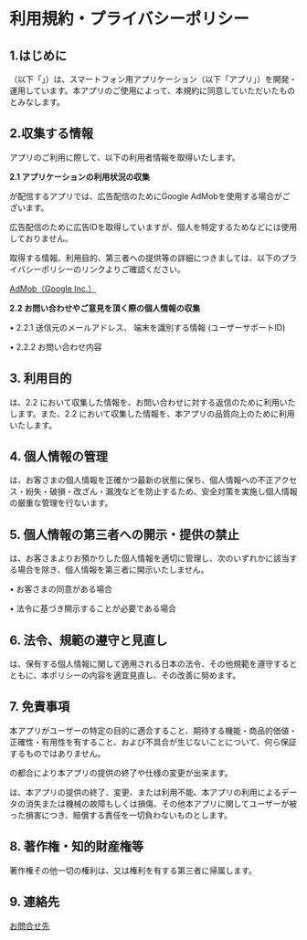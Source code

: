 <!DOCTYPE html>
<html>
<head>
<title>利用規約・プライバシーポリシー</title>
<meta charset="UTF-8">
<style type="text/css">
body {
   margin: 50;
}
</style>
</head>
<body>
  <h1>利用規約・プライバシーポリシー</h1>
  <h2>1.はじめに</h2>
  <p><span id="company"></span>（以下「<span id="me1"></span>」）は、スマートフォン用アプリケーション（以下「アプリ」）を開発・運用しています。本アプリのご使用によって、本規約に同意していただいたものとみなします。</p>
  <h2>2.収集する情報</h2>
  <p>アプリのご利用に際して、以下の利用者情報を取得いたします。</p>
  <b>2.1 アプリケーションの利用状況の収集</b>
  <p><span id="me2"></span>が配信するアプリでは、広告配信のためにGoogle AdMobを使用する場合がございます。</p>
  <p>広告配信のために広告IDを取得していますが、個人を特定するためなどには使用しておりません。</p>
  <p>取得する情報、利用目的、第三者への提供等の詳細につきましては、以下のプライバシーポリシーのリンクよりご確認ください。</p>
  <p><a href= "https://policies.google.com/privacy?hl=ja" target="_blank" >AdMob（Google Inc.）</a></p>
  <b>2.2 お問い合わせやご意見を頂く際の個人情報の収集</b>
  <p>• 2.2.1 送信元のメールアドレス、 端末を識別する情報 (ユーザーサポートID)</p>
  <p>• 2.2.2 お問い合わせ内容</p>
  <h2>3. 利用目的</h2>
  <p><span id="me3"></span>は、2.2 において収集した情報を、お問い合わせに対する返信のために利用いたします。また、2.2 において収集した情報を、本アプリの品質向上のために利用いたします。</p>
  <h2>4. 個人情報の管理</h2>
  <p><span id="me4"></span>は、お客さまの個人情報を正確かつ最新の状態に保ち、個人情報への不正アクセス・紛失・破損・改ざん・漏洩などを防止するため、安全対策を実施し個人情報の厳重な管理を行ないます。</p>
  <h2>5. 個人情報の第三者への開示・提供の禁止</h2>
  <p><span id="me5"></span>は、お客さまよりお預かりした個人情報を適切に管理し、次のいずれかに該当する場合を除き、個人情報を第三者に開示いたしません。</p>
  <p>• お客さまの同意がある場合</p>
  <p>• 法令に基づき開示することが必要である場合</p>
  <h2>6. 法令、規範の遵守と見直し</h2>
  <p><span id="me6"></span>は、保有する個人情報に関して適用される日本の法令、その他規範を遵守するとともに、本ポリシーの内容を適宜見直し、その改善に努めます。</p>
  <h2>7. 免責事項</h2>
  <p>本アプリがユーザーの特定の目的に適合すること、期待する機能・商品的価値・正確性・有用性を有すること、および不具合が生じないことについて、何ら保証するものではありません。</p>
  <p><span id="me7"></span>の都合により本アプリの提供の終了や仕様の変更が出来ます。</p>
  <p><span id="me8"></span>は、本アプリの提供の終了、変更、または利用不能、本アプリの利用によるデータの消失または機械の故障もしくは損傷、その他本アプリに関してユーザーが被った損害につき、賠償する責任を一切負わないものとします。</p>
  <h2>8. 著作権・知的財産権等</h2>
  <p>著作権その他一切の権利は、<span id="me9"></span>又は権利を有する第三者に帰属します。</p>
  <h2>9. 連絡先</h2>
  <a href= "https://policies.google.com/privacy?hl=ja" target="_blank" >お問合せ先</a>
</body>
  <script type="text/javascript">
    document.getElementById('company').innerHTML = "YSBTech";
    document.getElementById('me1').innerHTML = "当方";
    document.getElementById('me2').innerHTML = "当方";
    document.getElementById('me3').innerHTML = "当方";
    document.getElementById('me4').innerHTML = "当方";
    document.getElementById('me5').innerHTML = "当方";
    document.getElementById('me6').innerHTML = "当方";
    document.getElementById('me7').innerHTML = "当方";
    document.getElementById('me8').innerHTML = "当方";
    document.getElementById('me9').innerHTML = "当方";
  </script>
</html>
